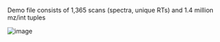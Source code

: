 Demo file consists of 1,365 scans (spectra, unique RTs) and 1.4 million mz/int tuples

![image](https://github.com/user-attachments/assets/f3cd8797-122a-4fef-a0b1-b7c9b4b3b1d2)
